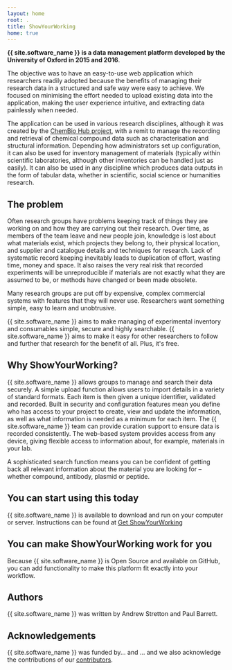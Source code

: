 ```yaml
---
layout: home
root: .
title: ShowYourWorking
home: true
---
```


 **{{ site.software_name }} is a data management platform developed by the University of Oxford in 2015 and 2016**.

The objective was to have an easy-to-use web application which researchers readily adopted because the benefits of managing their research data in a structured and safe way were easy to achieve.  We focused on minimising the effort needed to upload existing data into the application, making the user experience intuitive, and extracting data painlessly when needed.  

The application can be used in various research disciplines, although it was created by the [ChemBio Hub project](http://chembiohub.ox.ac.uk), with a remit to manage the recording and retrieval of chemical compound data such as characterisation and structural information. Depending how administrators set up configuration, it can also be used for inventory management of materials (typically within scientific laboratories, although other inventories can be handled just as easily).  It can also be used in any discipline which produces data outputs in the form of tabular data, whether in scientific, social science or humanities research.

## The problem

Often research groups have problems keeping track of things they are working on and how they are carrying out their research. Over time, as members of the team leave and new people join, knowledge is lost about what materials exist, which projects they belong to, their physical location, and supplier and catalogue details and techniques for research. Lack of systematic record keeping inevitably leads to duplication of effort, wasting time, money and space. It also raises the very real risk that recorded experiments will be unreproducible if materials are not exactly what they are assumed to be, or methods have changed or been made obsolete.

Many research groups are put off by expensive, complex commercial systems with features that they will never use. Researchers want something simple, easy to learn and unobtrusive.

{{ site.software_name }} aims to make managing of experimental inventory and consumables simple, secure and highly searchable. {{ site.software_name }} aims to make it easy for other researchers to follow and further that research for the benefit of all. Plus, it's free.

## Why ShowYourWorking?

 {{ site.software_name }} allows groups to manage and search their data securely. A simple upload function allows users to import details in a variety of standard formats. Each item is then given a unique identifier, validated and recorded. Built in security and configuration features mean you define who has access to your project to create, view and update the information, as well as what information is needed as a minimum for each item. The {{ site.software_name }} team can provide curation support to ensure data is recorded consistently. The web-based system provides access from any device, giving flexible access to information about, for example, materials in your lab.

A sophisticated search function means you can be confident of getting back all relevant information about the material you are looking for – whether compound, antibody, plasmid or peptide.

## You can start using this today

{{ site.software_name }} is available to download and run on your computer or server. Instructions can be found at [Get ShowYourWorking](./download/index.html)

## You can make ShowYourWorking work for you

Because {{ site.software_name }} is Open Source and available on GitHub, you can add functionality to make this platform fit exactly into your workflow.

## Authors

{{ site.software_name }} was written by Andrew Stretton and Paul Barrett.

## Acknowledgements

{{ site.software_name }} was funded by... and ... and we also
acknowledge the contributions of our
[contributors](./project/Contributing.html#contributors).
